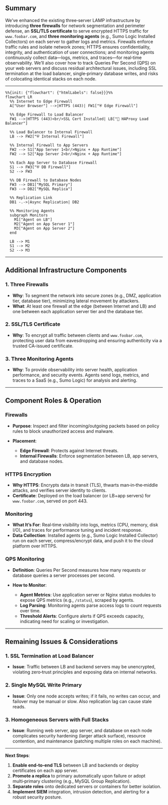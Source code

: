 ## Summary

We’ve enhanced the existing three‑server LAMP infrastructure by introducing **three firewalls** for network segmentation and perimeter defense, an **SSL/TLS certificate** to serve encrypted HTTPS traffic for `www.foobar.com`, and **three monitoring agents** (e.g., Sumo Logic Installed Collectors) on each server to gather logs and metrics. Firewalls enforce traffic rules and isolate network zones; HTTPS ensures confidentiality, integrity, and authentication of user connections; and monitoring agents continuously collect data—logs, metrics, and traces—for real‑time observability. We’ll also cover how to track Queries Per Second (QPS) on your web servers and discuss residual architectural issues, including SSL termination at the load balancer, single‑primary database writes, and risks of colocating identical stacks on each node.

---
```mermaid
%%{init: {"flowchart": {"htmlLabels": false}}}%%
flowchart LR
  %% Internet to Edge Firewall
  A["User Browser"] -->|HTTPS (443)| FW1["⛨ Edge Firewall"]
  
  %% Edge Firewall to Load Balancer
  FW1 -->|HTTPS (443)<br/>SSL Cert Installed| LB["🔀 HAProxy Load Balancer"]
  
  %% Load Balancer to Internal Firewall
  LB --> FW2["⛨ Internal Firewall"]
  
  %% Internal Firewall to App Servers
  FW2 --> S1["App Server 1<br/>Nginx + App Runtime"]
  FW2 --> S2["App Server 2<br/>Nginx + App Runtime"]
  
  %% Each App Server to Database Firewall
  S1 --> FW3["⛨ DB Firewall"]
  S2 --> FW3
  
  %% DB Firewall to Database Nodes
  FW3 --> DB1["MySQL Primary"]
  FW3 --> DB2["MySQL Replica"]
  
  %% Replication Link
  DB1 -.->|Async Replication| DB2
  
  %% Monitoring Agents
  subgraph Monitors
    M1["Agent on LB"]
    M2["Agent on App Server 1"]
    M3["Agent on App Server 2"]
  end
  
  LB --> M1
  S1 --> M2
  S2 --> M3
```
---

## Additional Infrastructure Components

### 1. Three Firewalls

* **Why**: To segment the network into secure zones (e.g., DMZ, application tier, database tier), minimizing lateral movement by attackers.
* **What**: At least one firewall at the edge (between Internet and LB) and one between each application server tier and the database tier.

### 2. SSL/TLS Certificate

* **Why**: To encrypt all traffic between clients and `www.foobar.com`, protecting user data from eavesdropping and ensuring authenticity via a trusted CA-issued certificate.

### 3. Three Monitoring Agents

* **Why**: To provide observability into server health, application performance, and security events. Agents send logs, metrics, and traces to a SaaS (e.g., Sumo Logic) for analysis and alerting.

---

## Component Roles & Operation

### Firewalls

* **Purpose**: Inspect and filter incoming/outgoing packets based on policy rules to block unauthorized access and malware.
* **Placement**:

  * **Edge Firewall**: Protects against Internet threats.
  * **Internal Firewalls**: Enforce segmentation between LB, app servers, and database nodes.

### HTTPS Encryption

* **Why HTTPS**: Encrypts data in transit (TLS), thwarts man‑in‑the‑middle attacks, and verifies server identity to clients.
* **Certificate**: Deployed on the load balancer (or LB+app servers) for `www.foobar.com`, served on port 443.

### Monitoring

* **What It’s For**: Real‑time visibility into logs, metrics (CPU, memory, disk I/O), and traces for performance tuning and incident response.
* **Data Collection**: Installed agents (e.g., Sumo Logic Installed Collector) run on each server, compress/encrypt data, and push it to the cloud platform over HTTPS.

### QPS Monitoring

* **Definition**: Queries Per Second measures how many requests or database queries a server processes per second.
* **How to Monitor**:

  * **Agent Metrics**: Use application server or Nginx status modules to expose QPS metrics (e.g., `/status`), scraped by agents.
  * **Log Parsing**: Monitoring agents parse access logs to count requests over time.
  * **Threshold Alerts**: Configure alerts if QPS exceeds capacity, indicating need for scaling or investigation.

---

## Remaining Issues & Considerations

### 1. SSL Termination at Load Balancer

* **Issue**: Traffic between LB and backend servers may be unencrypted, violating zero‑trust principles and exposing data on internal networks.

### 2. Single MySQL Write Primary

* **Issue**: Only one node accepts writes; if it fails, no writes can occur, and failover may be manual or slow. Also replication lag can cause stale reads.

### 3. Homogeneous Servers with Full Stacks

* **Issue**: Running web server, app server, and database on each node complicates security hardening (larger attack surface), resource contention, and maintenance (patching multiple roles on each machine).

---

**Next Steps**:

1. **Enable end‑to‑end TLS** between LB and backends or deploy certificates on each app server.
2. **Promote a replica** to primary automatically upon failure or adopt multi‑primary clustering (e.g., MySQL Group Replication).
3. **Separate roles** onto dedicated servers or containers for better isolation.
4. **Implement SIEM** integration, intrusion detection, and alerting for a robust security posture.
